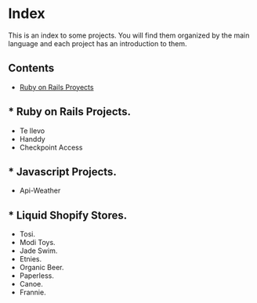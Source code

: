 # Index
This is an index to some projects. You will find them organized by the main language and each project has an introduction to them.

## Contents
* [Ruby on Rails Proyects](#ror)
<a name="#ror"> </a>
## * Ruby on Rails Projects.
   * Te llevo
   * Handdy
   * Checkpoint Access
## * Javascript Projects.
*   Api-Weather
## * Liquid Shopify Stores.
  * Tosi.
  * Modi Toys.
  * Jade Swim.
  * Etnies.
  * Organic Beer.
  * Paperless.
  * Canoe.
  * Frannie.
